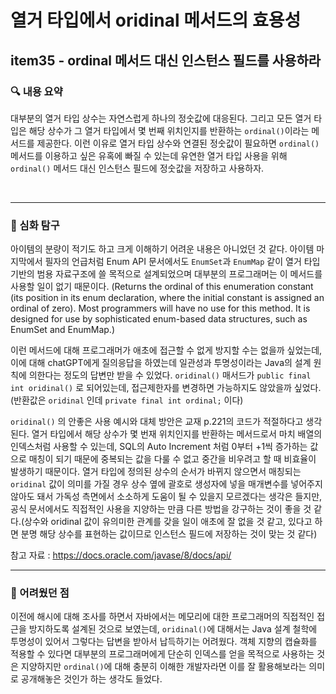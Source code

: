 # 열거 타입에서 oridinal 메서드의 효용성



## item35 - ordinal 메서드 대신 인스턴스 필드를 사용하라

### 🔍 내용 요약

대부분의 열거 타입 상수는 자연스럽게 하나의 정숫값에 대응된다. 그리고 모든 열거 타입은 해당 상수가 그 열거 타입에서 몇 번째 위치인지를 반환하는 `ordinal()`이라는 메서드를 제공한다. 
이런 이유로 열거 타입 상수와 연결된 정숫값이 필요하면 `ordinal()` 메서드를 이용하고 싶은 유혹에 빠질 수 있는데 유연한 열거 타입 사용을 위해 `ordinal()` 메서드 대신 인스턴스 필드에 정숫값을 저장하고 사용하자. 

<br>

--------------------------------------------------

### 🧐 심화 탐구

아이템의 분량이 적기도 하고 크게 이해하기 어려운 내용은 아니었던 것 같다. 아이템 마지막에서 필자의 언급처럼 Enum API 문서에서도 `EnumSet`과 `EnumMap` 같이 열거 타입 기반의 범용 자료구조에 쓸 목적으로 설계되었으며 대부분의 프로그래머는 이 메서드를 사용할 일이 없기 때문이다. (Returns the ordinal of this enumeration constant (its position in its enum declaration, where the initial constant is assigned an ordinal of zero). Most programmers will have no use for this method. It is designed for use by sophisticated enum-based data structures, such as EnumSet and EnumMap.)

이런 메서드에 대해 프로그래머가 애초에 접근할 수 없게 방지할 수는 없을까 싶었는데, 이에 대해 chatGPT에게 질의응답을 하였는데 일관성과 투명성이라는 Java의 설계 원칙에 의한다는 정도의 답변만 받을 수 있었다. `oridinal()` 매서드가 `public final int oridinal()` 로 되어있는데, 접근제한자를 변경하면 가능하지도 않았을까 싶었다. (반환값은 `oridinal` 인데 `private final int ordinal;` 이다)

`oridinal()` 의 안좋은 사용 예시와 대체 방안은 교재 p.221의 코드가 적절하다고 생각된다. 열거 타입에서 해당 상수가 몇 번재 위치인지를 반환하는 메서드로서 마치 배열의 인덱스처럼 사용할 수 있는데, SQL의 Auto Increment 처럼 0부터 +1씩 증가하는 값으로 매칭이 되기 때문에 중복되는 값을 다룰 수 없고 중간을 비우려고 할 때 비효율이 발생하기 때문이다. 
열거 타입에 정의된 상수의 순서가 바뀌지 않으면서 매칭되는 `oridinal` 값이 의미를 가질 경우 상수 옆에 괄호로 생성자에 넣을 매개변수를 넣어주지 않아도 돼서 가독성 측면에서 소소하게 도움이 될 수 있을지 모르겠다는 생각은 들지만, 공식 문서에서도 직접적인 사용을 지양하는 만큼 다른 방법을 강구하는 것이 좋을 것 같다.(상수와 oridinal 값이 유의미한 관계를 갖을 일이 애초에 잘 없을 것 같고, 있다고 하면 분명 해당 상수를 표현하는 값이므로 인스턴스 필드에 저장하는 것이 맞는 것 같다)



참고 자료 : https://docs.oracle.com/javase/8/docs/api/

--------------------------------------------------

### 🧠 어려웠던 점

이전에 해시에 대해 조사를 하면서 자바에서는 메모리에 대한 프로그래머의 직접적인 접근을 방지하도록 설계된 것으로 보였는데, `oridinal()`에 대해서는 Java 설계 철학에 투명성이 있어서 그렇다는 답변을 받아서 납득하기는 어려웠다. 객체 지향의 캡슐화를 적용할 수 있다면 대부분의 프로그래머에게 단순히 인덱스를 얻을 목적으로 사용하는 것은 지양하지만 `ordinal()`에 대해 충분히 이해한 개발자라면 이를 잘 활용해보라는 의미로 공개해놓은 것인가 하는 생각도 들었다. 
